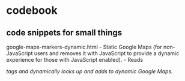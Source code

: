 codebook
=========

code snippets for small things
------------------------------

google-maps-markers-dynamic.html
    - Static Google Maps (for non-JavaScript users and removes it with JavaScript to provide a dynamic experience for those with JavaScript enabled).
    - Reads <address> tags and dynamically looks up and adds to dynamic Google Maps.





